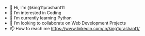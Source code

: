 - 👋 Hi, I’m @king11prashant11
- 👀 I’m interested in Coding
- 🌱 I’m currently learning Python
- 💞️ I’m looking to collaborate on Web Development Projects
- 📫 How to reach me https://www.linkedin.com/in/king1prashant1/

<!---
king11prashant11/king11prashant11 is a ✨ special ✨ repository because its `README.md` (this file) appears on your GitHub profile.
You can click the Preview link to take a look at your changes.
--->
